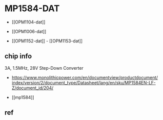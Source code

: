 
# MP1584-DAT

- [[OPM1104-dat]]

- [[OPM1006-dat]]

- [[OPM1152-dat]] - [[OPM1153-dat]]



## chip info 

3A, 1.5MHz, 28V Step-Down Converter

- https://www.monolithicpower.com/en/documentview/productdocument/index/version/2/document_type/Datasheet/lang/en/sku/MP1584EN-LF-Z/document_id/204/



- [[mp1584]]


## ref 


